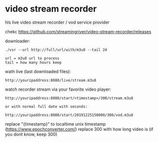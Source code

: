 # video stream recorder
hls live video stream recorder / vod service provider

chekc https://github.com/streamingriver/video-stream-recorder/releases

downloader:
```
./vsr --url http://full/url/with/m3u8 --tail 24

url = m3u8 url to process
tail = how many hours keep
```

wath live (last downloaded files):
```
http://youripaddress:8080/live/stream.m3u8
```


watch recorder stream via your favorite video player:
```
http://youripaddress:8080/start/<timestamp>/300/stream.m3u8

or with normal full date with seconds:

http://youripaddress:8080/start/20191225150000/300/vod.m3u8

```
replace "{timestamp}" to localtime unix timestamp (https://www.epochconverter.com/)
replace 300 with how long video is (if you dont know, keep 300)



